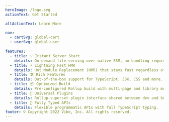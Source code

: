 ```yaml
---
heroImage: /logo.svg
actionText: Get Started

altActionText: Learn More

nav:
  - cartSvg: global-cart
  - userSvg: global-user
  
features:
  - title: 💡 Instant Server Start
    details: On demand file serving over native ESM, no bundling required!
  - title: ⚡️ Lightning Fast HMR
    details: Hot Module Replacement (HMR) that stays fast regardless of app size.
  - title: 🛠️ Rich Features
    details: Out-of-the-box support for TypeScript, JSX, CSS and more.
  - title: 📦 Optimized Build
    details: Pre-configured Rollup build with multi-page and library mode support.
  - title: 🔩 Universal Plugins
    details: Rollup-superset plugin interface shared between dev and build.
  - title: 🔑 Fully Typed APIs
    details: Flexible programmatic APIs with full TypeScript typing.
footer: © Copyright 2022 Vibe, Inc. All rights reserved.
---
```

<Page />

<script setup>
import Page from '/@/views/home/Index.vue'
</script>
